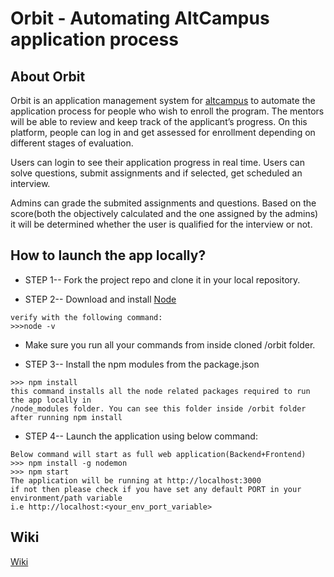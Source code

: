 # Orbit - Automating AltCampus application process

## About Orbit
Orbit is an application management system for [altcampus](https://altcampus.io) to automate the application process for people who wish to enroll the program. The mentors will be able to review and keep track of the applicant’s progress. On this platform, people can log in and get assessed for enrollment depending on different stages of evaluation.

Users can login to see their application progress in real time. Users can solve questions, submit assignments and if selected, get scheduled an interview.

Admins can grade the submited assignments and questions. Based on the score(both the objectively calculated and the one assigned by the admins) it will be determined whether the user is qualified for the interview or not.

## How to launch the app locally?

- STEP 1-- Fork the project repo and clone it in your local repository.

- STEP 2-- Download and install [Node](https://nodejs.org/en/)
```
verify with the following command:
>>>node -v
```
- Make sure you run all your commands from inside cloned /orbit folder.

- STEP 3-- Install the npm modules from the package.json
```
>>> npm install
this command installs all the node related packages required to run the app locally in 
/node_modules folder. You can see this folder inside /orbit folder after running npm install
```
- STEP 4-- Launch the application using below command:
```
Below command will start as full web application(Backend+Frontend)
>>> npm install -g nodemon
>>> npm start
The application will be running at http://localhost:3000
if not then please check if you have set any default PORT in your environment/path variable
i.e http://localhost:<your_env_port_variable>
``` 


## Wiki
   [Wiki](https://github.com/AltCampus/orbit/wiki)

